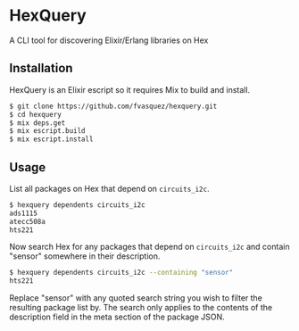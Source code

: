 # HexQuery

A CLI tool for discovering Elixir/Erlang libraries on Hex

## Installation

HexQuery is an Elixir escript so it requires Mix to build and install.

```bash
$ git clone https://github.com/fvasquez/hexquery.git
$ cd hexquery
$ mix deps.get
$ mix escript.build
$ mix escript.install
```

## Usage

List all packages on Hex that depend on `circuits_i2c`.

```bash
$ hexquery dependents circuits_i2c
ads1115
atecc508a
hts221
```

Now search Hex for any packages that depend on `circuits_i2c` and contain "sensor" somewhere in their description.

```bash
$ hexquery dependents circuits_i2c --containing "sensor"
hts221
```

Replace "sensor" with any quoted search string you wish to filter the resulting package list by. The search only applies to the contents of the description field in the meta section of the package JSON.
